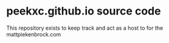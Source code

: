 # peekxc.github.io source code
This repository exists to keep track and act as a host to for the mattpiekenbrock.com